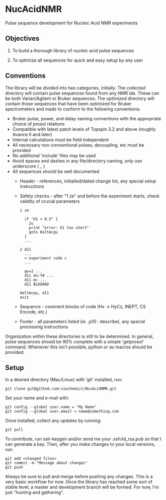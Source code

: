 # NucAcidNMR
Pulse sequence development for Nucleic Acid NMR experiments

Objectives
----------

1) To build a thorough library of nucleic acid pulse sequences

2) To optimize all sequences for quick and easy setup by any user

Conventions
-----------

The library will be divided into two categories, initially. The *collected* 
directory will contain pulse sequences found from any NMR lab. These can be
both Varian/Agilent or Bruker sequences. The *optimized* directory will contain
those sequences that have been optimized for Bruker spectrometers and made to 
conform to the following conventions:

- Bruker pulse, power, and delay naming conventions with the appropriate choice of prosol relations
- Compatible with latest patch levels of Topspin 3.2 and above (roughly Avance II and later)
- Internal calculations must be field independent
- All necessary non-conventional pulses, decoupling, etc must be provided
- No additional 'include' files may be used
- Avoid spaces and dashes in any file/directory naming, only use underscore ( _ )
- All sequences should be well documented
  - Header - references, initialled/dated change list, any special setup instructions
  - Safety checks - after "1 ze" and before the experiment starts, check validity of crucial parameters

	```
	1 ze
	
	  if "d1 < 0.5" {
	    2u
	    print "error: D1 too short"
	    goto HaltAcqu
	  }
	  ...
	
	2 d11
	  ...
	  < experiment code >
	  ...
	
	  go=2 ...
	  d11 do:f# ...
	  d11 mc ...
	  d11 BLKGRAD
	  
	HaltAcqu, d11
	exit
	```
      
  - Sequence - comment blocks of code (Hx -> HyCz, INEPT, CS Encode, etc.)
  - Footer - all parameters listed (ie. ;p10 : describe), any special processing instructions
 
Organization within these directories is still to be determined. In general, pulse
sequences should be 90% complete with a simple 'getprosol' command. Whenever this
isn't possible, python or au macros should be provided. 

Setup
-----

In a desired directory (Mac/Linux) with 'git' installed, run:

	git clone git@github.com:viochemist/NucAcidNMR.git

Set your name and e-mail with:

	git config --global user.name = "My Name"
	git config --global user.email = name@something.com
	
Once installed, collect any updates by running:

	git pull

To contribute, run ssh-keygen and/or send me your .ssh/id_rsa.pub so that I can
generate a key. Then, after you make changes to your local versions, run:

	git add <changed files>
	git commit -m "Message about changes"
	git push

Always be sure to pull and merge before pushing any changes.  This is a very basic 
workflow for now. Once the library has reached some sort of stable level, a master
and development branch will be formed. For now, I'm just "hunting and gathering".




